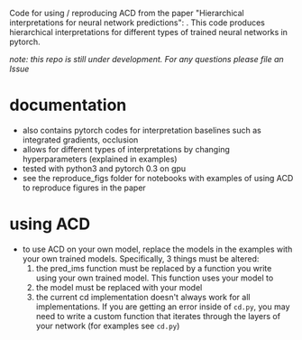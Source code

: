 Code for using / reproducing ACD from the paper "Hierarchical interpretations for neural network predictions": <url here>. This code produces hierarchical interpretations for different types of trained neural networks in pytorch.

*note: this repo is still under development. For any questions please file an Issue*

# documentation

- also contains pytorch codes for interpretation baselines such as integrated gradients, occlusion
- allows for different types of interpretations by changing hyperparameters (explained in examples)
- tested with python3 and pytorch 0.3 on gpu
- see the reproduce_figs folder for notebooks with examples of using ACD to reproduce figures in the paper

# using ACD

- to use ACD on your own model, replace the models in the examples with your own trained models. Specifically, 3 things must be altered:
  1. the pred_ims function must be replaced by a function you write using your own trained model. This function uses your model to 
  2. the model must be replaced with your model
  3. the current cd implementation doesn't always work for all implementations. If you are getting an error inside of `cd.py`, you may need to write a custom function that iterates through the layers of your network (for examples see `cd.py`)